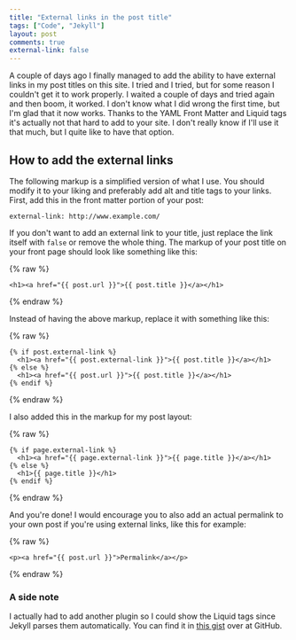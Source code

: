 ```yaml
---
title: "External links in the post title"
tags: ["Code", "Jekyll"]
layout: post
comments: true
external-link: false
---
```


A couple of days ago I finally managed to add the ability to have external links in my post titles on this site. I tried and I tried, but for some reason I couldn't get it to work properly. I waited a couple of days and tried again and then boom, it worked. I don't know what I did wrong the first time, but I'm glad that it now works. Thanks to the YAML Front Matter and Liquid tags it's actually not that hard to add to your site. I don't really know if I'll use it that much, but I quite like to have that option.

## How to add the external links

The following markup is a simplified version of what I use. You should modify it to your liking and preferably add alt and title tags to your links. First, add this in the front matter portion of your post:

    external-link: http://www.example.com/

If you don't want to add an external link to your title, just replace the link itself with `false` or remove the whole thing. The markup of your post title on your front page should look like something like this:

{% raw %}

    <h1><a href="{{ post.url }}">{{ post.title }}</a></h1>

{% endraw %}

Instead of having the above markup, replace it with something like this:

{% raw %}

	{% if post.external-link %}
	  <h1><a href="{{ post.external-link }}">{{ post.title }}</a></h1>
	{% else %}
	  <h1><a href="{{ post.url }}">{{ post.title }}</a></h1>
	{% endif %}

{% endraw %}

I also added this in the markup for my post layout:

{% raw %}

    {% if page.external-link %}
      <h1><a href="{{ page.external-link }}">{{ page.title }}</a></h1>
    {% else %}
      <h1>{{ page.title }}</h1>
    {% endif %}

{% endraw %}

And you're done! I would encourage you to also add an actual permalink to your own post if you're using external links, like this for example:

{% raw %}

    <p><a href="{{ post.url }}">Permalink</a></p>

{% endraw %}

### A side note

I actually had to add another plugin so I could show the Liquid tags since Jekyll parses them automatically. You can find it in [this gist](https://gist.github.com/1020852) over at GitHub.
